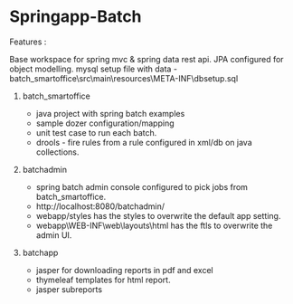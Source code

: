 Springapp-Batch
============
Features : 

Base workspace for spring mvc & spring data rest api. 
JPA configured for object modelling. 
mysql setup file with data - batch_smartoffice\src\main\resources\META-INF\dbsetup.sql

1) batch_smartoffice 
	- java project with spring batch examples
	- sample dozer configuration/mapping
	- unit test case to run each batch. 
	- drools - fire rules from a rule configured in xml/db on java collections. 
	
2) batchadmin
	- spring batch admin console configured to pick jobs from batch_smartoffice.
	- http://localhost:8080/batchadmin/
	- webapp/styles has the styles to overwrite the default app setting. 
	- webapp\WEB-INF\web\layouts\html has the ftls to overwrite the admin UI.
3) batchapp
	- jasper for downloading reports in pdf and excel
	- thymeleaf templates for html report.
	- jasper subreports



